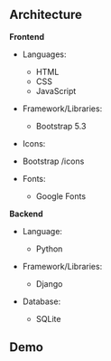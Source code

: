 ## Architecture

**Frontend**

- Languages:
  - HTML
  - CSS
  - JavaScript

- Framework/Libraries:
  - Bootstrap 5.3

 - Icons:
  - Bootstrap /icons

- Fonts:
  - Google Fonts

**Backend**

- Language:
  - Python

- Framework/Libraries:
  - Django

- Database:
  - SQLite

## Demo
